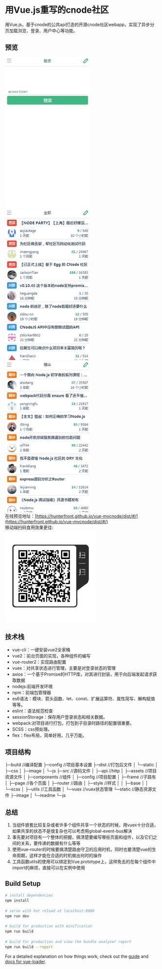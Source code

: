 # 用Vue.js重写的cnode社区
用Vue.js，基于cnode的公共api打造的开源cnode社区webapp，实现了异步分页加载浏览、登录、用户中心等功能。
## 预览
![](./static/image/readme/login.gif)
![](./static/image/readme/router.gif)
![](./static/image/readme/pages.gif)
<br>
在线预览地址：[https://hunterfront.github.io/vue-mycnode/dist/#/](https://hunterfront.github.io/vue-mycnode/dist/#/)
<br>
移动端扫码食用效果更佳:
<br>
![](./static/image/readme/shaoma.png)
## 技术栈
- vue-cli：一键安装vue2全家桶
- vue2：前台页面的实现，各种组件的编写
- vue-router2：实现路由配置
- vuex：对共享状态进行管理，主要是对登录状态的管理
- axios：一个基于Promise的HTTP库，对其进行封装，用于向后端发起请求获取数据
- nodejs:前端开发环境
- npm：前端包管理器
- es6语法：模块、箭头函数、let、const、扩展运算符、属性简写、解构赋值等等。
- eslint：语法规范检查
- sessionStorage：保存用户登录状态和相关数据。
- webpack:对项目进行打包，打包到子目录时路径的配置很重要。
- SCSS：css预处理。
- flex：flex布局，简单好用，几乎万能。
## 项目结构
├─build               //编译配置
├─config              //项目基本设置
├─dist                //打包后文件
│  └─static
│      ├─css
│      ├─image
│      └─js 
├─src                 //源码文件
│  ├─api              //http
│  ├─assets           //项目资源文件
│  ├─components       //组件
│  ├─config           //项目配置
│  ├─frame            //子路有
│  ├─page             //各个页面
│  ├─router           //路由
│  ├─style            //样式
│  │  ├─base
│  │  └─scss
│  ├─utils            //工具函数
│  └─vuex             //vuex状态管理
└─static              //静态资源文件
    ├─image
    │  └─readme
    └─js

## 总结
1. 当组件嵌套比较复杂或者许多个组件共享一个状态的时候，用vuex十分合适，如果共享的状态不是很复杂也可以考虑用global-event-bus解决
2. 事先要对项目有一个整体的把握，搞清楚要编写哪些页面和组件，以及它们之间的关系，要传递的数据有什么等等
3. 使用vue-router的时候要搞清楚路由守卫的应用时机，同时也要清楚vue的生命周期，这样才能在合适的时机做出何时的操作
4. 工具函数utils的使用可以绑定到Vue.prototype上，这样免去的在每个组件中import的麻烦，直接可以在实例中使用


## Build Setup

``` bash
# install dependencies
npm install

# serve with hot reload at localhost:8080
npm run dev

# build for production with minification
npm run build

# build for production and view the bundle analyzer report
npm run build --report
```

For a detailed explanation on how things work, check out the [guide](http://vuejs-templates.github.io/webpack/) and [docs for vue-loader](http://vuejs.github.io/vue-loader).
